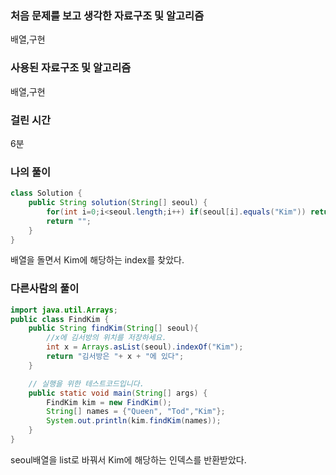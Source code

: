 ### 처음 문제를 보고 생각한 자료구조 및 알고리즘

배열,구현

### 사용된 자료구조 및 알고리즘

배열,구현

### 걸린 시간

6분

### 나의 풀이

```java
class Solution {
    public String solution(String[] seoul) {
        for(int i=0;i<seoul.length;i++) if(seoul[i].equals("Kim")) return "김서방은 " + i + "에 있다";
        return "";
    }
}

```

배열을 돌면서 Kim에 해당하는 index를 찾았다.

### 다른사람의 풀이

```java
import java.util.Arrays;
public class FindKim {
    public String findKim(String[] seoul){
        //x에 김서방의 위치를 저장하세요.
        int x = Arrays.asList(seoul).indexOf("Kim");        
        return "김서방은 "+ x + "에 있다";
    }

    // 실행을 위한 테스트코드입니다.
    public static void main(String[] args) {
        FindKim kim = new FindKim();
        String[] names = {"Queen", "Tod","Kim"};
        System.out.println(kim.findKim(names));
    }
}

```

seoul배열을 list로 바꿔서 Kim에 해당하는 인덱스를 반환받았다.